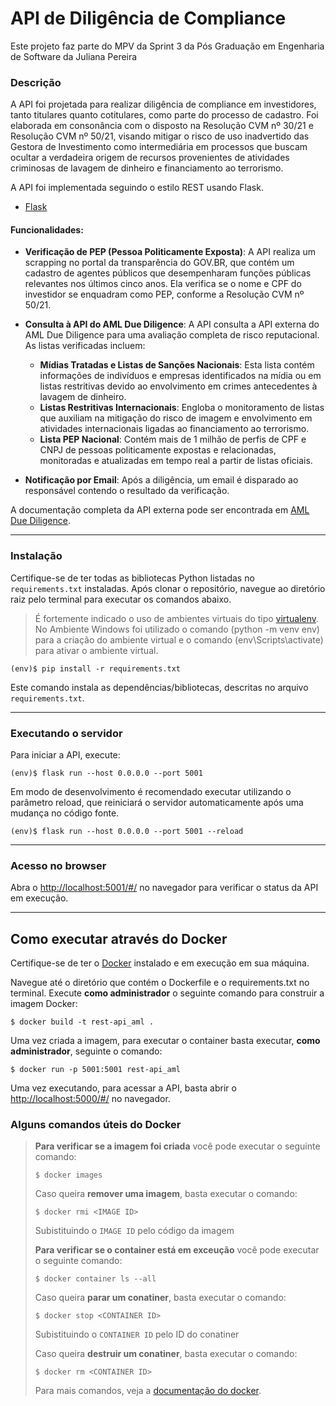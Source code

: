 # API de Diligência de Compliance


Este projeto faz parte do MPV da Sprint 3 da Pós Graduação em Engenharia de Software da Juliana Pereira 

### Descrição
A API foi projetada para realizar diligência de compliance em investidores, tanto titulares quanto cotitulares, como parte do processo de cadastro. Foi elaborada em consonância com o disposto na Resolução CVM nº 30/21 e Resolução CVM nº 50/21, visando mitigar o risco de uso inadvertido das Gestora de Investimento como intermediária em processos que buscam ocultar a verdadeira origem de recursos provenientes de atividades criminosas de lavagem de dinheiro e financiamento ao terrorismo.

A API foi implementada seguindo o estilo REST usando Flask.
 - [Flask](https://flask.palletsprojects.com/en/2.3.x/) 

#### Funcionalidades:
- **Verificação de PEP (Pessoa Politicamente Exposta)**: A API realiza um scrapping no portal da transparência do GOV.BR, que contém um cadastro de agentes públicos que desempenharam funções públicas relevantes nos últimos cinco anos. Ela verifica se o nome e CPF do investidor se enquadram como PEP, conforme a Resolução CVM nº 50/21.
  
- **Consulta à API do AML Due Diligence**: A API consulta a API externa do AML Due Diligence para uma avaliação completa de risco reputacional. As listas verificadas incluem:
  - **Mídias Tratadas e Listas de Sanções Nacionais**: Esta lista contém informações de indivíduos e empresas identificados na mídia ou em listas restritivas devido ao envolvimento em crimes antecedentes à lavagem de dinheiro.
  - **Listas Restritivas Internacionais**: Engloba o monitoramento de listas que auxiliam na mitigação do risco de imagem e envolvimento em atividades internacionais ligadas ao financiamento ao terrorismo.
  - **Lista PEP Nacional**: Contém mais de 1 milhão de perfis de CPF e CNPJ de pessoas politicamente expostas e relacionadas, monitoradas e atualizadas em tempo real a partir de listas oficiais.
  
- **Notificação por Email**: Após a diligência, um email é disparado ao responsável contendo o resultado da verificação.

A documentação completa da API externa pode ser encontrada em [AML Due Diligence](https://www.amlreputacional.com.br/aml-due-diligence/).

---
### Instalação

Certifique-se de ter todas as bibliotecas Python listadas no `requirements.txt` instaladas. Após clonar o repositório, navegue ao diretório raiz pelo terminal para executar os comandos abaixo.

> É fortemente indicado o uso de ambientes virtuais do tipo [virtualenv](https://virtualenv.pypa.io/en/latest/installation.html).
> No Ambiente Windows foi utilizado o comando (python -m venv env) para a criação do ambiente virtual e o comando (env\Scripts\activate) para ativar o ambiente virtual.

```
(env)$ pip install -r requirements.txt
```
Este comando instala as dependências/bibliotecas, descritas no arquivo `requirements.txt`.

---
### Executando o servidor

Para iniciar a API, execute:

```
(env)$ flask run --host 0.0.0.0 --port 5001
```

Em modo de desenvolvimento é recomendado executar utilizando o parâmetro reload, que reiniciará o servidor automaticamente após uma mudança no código fonte. 

```
(env)$ flask run --host 0.0.0.0 --port 5001 --reload
```

---
### Acesso no browser

Abra o [http://localhost:5001/#/](http://localhost:5001/#/) no navegador para verificar o status da API em execução.

---
## Como executar através do Docker

Certifique-se de ter o [Docker](https://docs.docker.com/engine/install/) instalado e em execução em sua máquina.

Navegue até o diretório que contém o Dockerfile e o requirements.txt no terminal.
Execute **como administrador** o seguinte comando para construir a imagem Docker:

```
$ docker build -t rest-api_aml .
```

Uma vez criada a imagem, para executar o container basta executar, **como administrador**, seguinte o comando:

```
$ docker run -p 5001:5001 rest-api_aml
```

Uma vez executando, para acessar a API, basta abrir o [http://localhost:5000/#/](http://localhost:5000/#/) no navegador.



### Alguns comandos úteis do Docker

>**Para verificar se a imagem foi criada** você pode executar o seguinte comando:
>
>```
>$ docker images
>```
>
> Caso queira **remover uma imagem**, basta executar o comando:
>```
>$ docker rmi <IMAGE ID>
>```
>Subistituindo o `IMAGE ID` pelo código da imagem
>
>**Para verificar se o container está em exceução** você pode executar o seguinte comando:
>
>```
>$ docker container ls --all
>```
>
> Caso queira **parar um conatiner**, basta executar o comando:
>```
>$ docker stop <CONTAINER ID>
>```
>Subistituindo o `CONTAINER ID` pelo ID do conatiner
>
>
> Caso queira **destruir um conatiner**, basta executar o comando:
>```
>$ docker rm <CONTAINER ID>
>```
>Para mais comandos, veja a [documentação do docker](https://docs.docker.com/engine/reference/run/).
